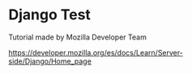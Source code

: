 # Django Test
Tutorial made by Mozilla Developer Team

https://developer.mozilla.org/es/docs/Learn/Server-side/Django/Home_page
